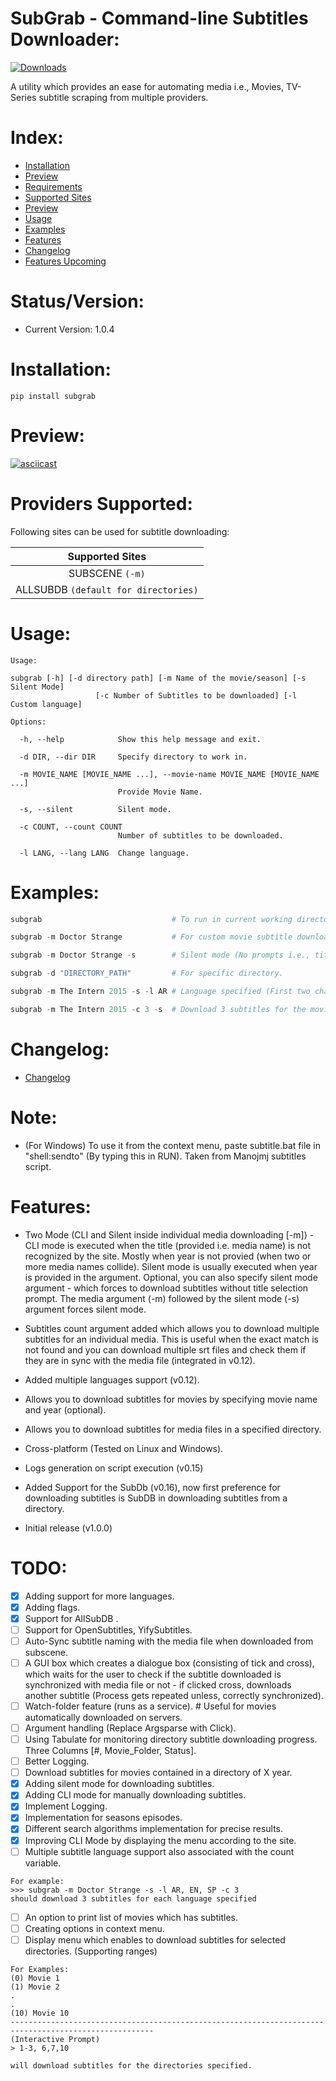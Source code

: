# SubGrab - Command-line Subtitles Downloader:

[![Downloads](http://pepy.tech/badge/subgrab)](http://pepy.tech/count/subgrab)

A utility which provides an ease for automating media i.e., Movies, TV-Series subtitle scraping from multiple providers.

# Index:

* [Installation](https://github.com/RafayGhafoor/Subscene-Subtitle-Grabber#installation)
* [Preview](https://github.com/RafayGhafoor/Subscene-Subtitle-Grabber#preview)
* [Requirements](https://github.com/RafayGhafoor/Subscene-Subtitle-Grabber#requirements)
* [Supported Sites](https://github.com/RafayGhafoor/Subscene-Subtitle-Grabber#providers-supported)
* [Preview](https://github.com/RafayGhafoor/Subscene-Subtitle-Grabber#preview)
* [Usage](https://github.com/RafayGhafoor/Subscene-Subtitle-Grabber#usage)
* [Examples](https://github.com/RafayGhafoor/Subscene-Subtitle-Grabber#examples)
* [Features](https://github.com/RafayGhafoor/Subscene-Subtitle-Grabber#features)
* [Changelog](https://github.com/RafayGhafoor/Subscene-Subtitle-Grabber#changelog)
* [Features Upcoming](https://github.com/RafayGhafoor/Subscene-Subtitle-Grabber#todo)

# Status/Version:

* Current Version: 1.0.4

# Installation:

`pip install subgrab`

# Preview:

[![asciicast](https://asciinema.org/a/316877.svg)](https://asciinema.org/a/316877)

# Providers Supported:

Following sites can be used for subtitle downloading:

<center>

|           Supported Sites            |
| :----------------------------------: |
|           SUBSCENE `(-m)`            |
| ALLSUBDB `(default for directories)` |

</center>

# Usage:

```
Usage:

subgrab [-h] [-d directory path] [-m Name of the movie/season] [-s Silent Mode]
                   [-c Number of Subtitles to be downloaded] [-l Custom language]

Options:

  -h, --help            Show this help message and exit.

  -d DIR, --dir DIR     Specify directory to work in.

  -m MOVIE_NAME [MOVIE_NAME ...], --movie-name MOVIE_NAME [MOVIE_NAME ...]
                        Provide Movie Name.

  -s, --silent          Silent mode.

  -c COUNT, --count COUNT
                        Number of subtitles to be downloaded.

  -l LANG, --lang LANG  Change language.
```

# Examples:

```python
subgrab                             # To run in current working directory.

subgrab -m Doctor Strange           # For custom movie subtitle download.

subgrab -m Doctor Strange -s        # Silent mode (No prompts i.e., title selection [if not found]).

subgrab -d "DIRECTORY_PATH"         # For specific directory.

subgrab -m The Intern 2015 -s -l AR # Language specified (First two characters of the language).

subgrab -m The Intern 2015 -c 3 -s  # Download 3 subtitles for the movie.
```

# Changelog:

* [Changelog](https://github.com/RafayGhafoor/Subscene-Subtitle-Grabber/blob/master/changelog.rst)

# Note:

* (For Windows) To use it from the context menu, paste subtitle.bat file in "shell:sendto" (By typing this in RUN).
  Taken from Manojmj subtitles script.

# Features:

* Two Mode (CLI and Silent inside individual media downloading [-m]) - CLI mode is executed when the title (provided i.e. media name) is not recognized by the site. Mostly when year is not provied (when two or more media names collide). Silent mode is usually executed when year is provided in the argument. Optional, you can also specify silent mode argument - which forces to download subtitles without title selection prompt. The media argument (-m) followed by the silent mode (-s) argument forces silent mode.

* Subtitles count argument added which allows you to download multiple subtitles for an individual media. This is useful when the exact match is not found and you can download multiple srt files and check them if they are in sync with the media file (integrated in v0.12).

* Added multiple languages support (v0.12).

* Allows you to download subtitles for movies by specifying movie name and year (optional).

* Allows you to download subtitles for media files in a specified directory.

* Cross-platform (Tested on Linux and Windows).

* Logs generation on script execution (v0.15)

* Added Support for the SubDb (v0.16), now first preference for downloading subtitles is SubDB in downloading subtitles from a directory.

* Initial release (v1.0.0)

# TODO:

* [x] Adding support for more languages.
* [x] Adding flags.
* [x] Support for AllSubDB .
* [ ] Support for OpenSubtitles, YifySubtitles.
* [ ] Auto-Sync subtitle naming with the media file when downloaded from subscene.
* [ ] A GUI box which creates a dialogue box (consisting of tick and cross), which waits for the user to check if the subtitle downloaded is synchronized with media file or not - if clicked cross, downloads another subtitle (Process gets repeated unless, correctly synchronized).
* [ ] Watch-folder feature (runs as a service). # Useful for movies automatically downloaded on servers.
* [ ] Argument handling (Replace Argsparse with Click).
* [ ] Using Tabulate for monitoring directory subtitle downloading progress. Three Columns [#, Movie_Folder, Status].
* [ ] Better Logging.
* [ ] Download subtitles for movies contained in a directory of X year.
* [x] Adding silent mode for downloading subtitles.
* [x] Adding CLI mode for manually downloading subtitles.
* [x] Implement Logging.
* [x] Implementation for seasons episodes.
* [x] Different search algorithms implementation for precise results.
* [x] Improving CLI Mode by displaying the menu according to the site.
* [ ] Multiple subtitle language support also associated with the count variable.

```
For example:
>>> subgrab -m Doctor Strange -s -l AR, EN, SP -c 3
should download 3 subtitles for each language specified
```

* [ ] An option to print list of movies which has subtitles.
* [ ] Creating options in context menu.
* [ ] Display menu which enables to download subtitles for selected directories. (Supporting ranges)

```
For Examples:
(0) Movie 1
(1) Movie 2
.
.
(10) Movie 10
------------------------------------------------------------------------------------------------------
(Interactive Prompt)
> 1-3, 6,7,10

will download subtitles for the directories specified.
```
